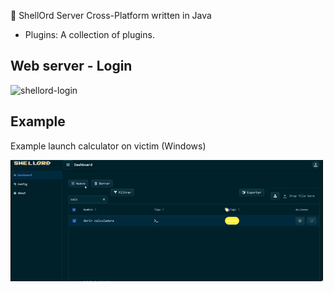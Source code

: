 🐚 ShellOrd Server Cross-Platform written in Java

- Plugins: A collection of plugins.

## Web server - Login

![shellord-login](../_img/shellord-login.gif)

## Example

Example launch calculator on victim (Windows)

![shellord-calc](../_img/shellord_calc.gif)
